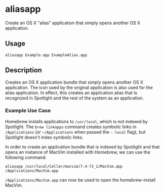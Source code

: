 # aliasapp

Create an OS X "alias" application that simply opens another OS X application.

## Usage

    aliasapp Example.app ExampleAlias.app

## Description

Creates an OS X application bundle that simply opens another OS X
application. The icon used by the original application is also used for
the alias application. In effect, this creates an application alias that
is recognized in Spotlight and the rest of the system as an application.

### Example Use Case

Homebrew installs applications to `/usr/local`, which is not indexed by
Spotlight. The `brew linkapps` command creates symbolic links in
`/Applications` (or `~/Applications` when passed the `--local` flag),
but Spotlight doesn't index symbolic links.

In order to create an application bundle that is indexed by Spotlight
and that opens an instance of MacVim installed with Homebrew, we can use
the following command:

    aliasapp /usr/local/Cellar/macvim/7.4-73_1/MacVim.app /Applications/MacVim.app

`/Applications/MacVim.app` can now be used to open the homebrew-install MacVim.


